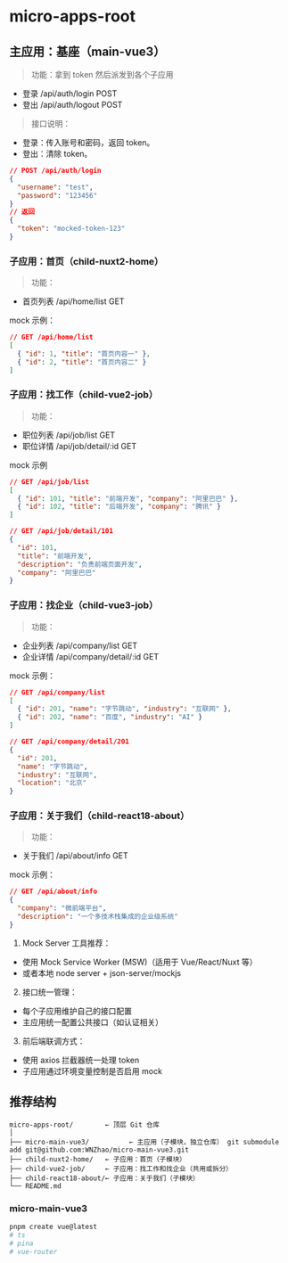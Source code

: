 # micro-apps-root

## 主应用：基座（main-vue3）

> 功能：拿到 token 然后派发到各个子应用

- 登录 /api/auth/login POST
- 登出 /api/auth/logout POST

> 接口说明：

- 登录：传入账号和密码，返回 token。
- 登出：清除 token。

```json
// POST /api/auth/login
{
  "username": "test",
  "password": "123456"
}
// 返回
{
  "token": "mocked-token-123"
}

```

### 子应用：首页（child-nuxt2-home）

> 功能：

- 首页列表 /api/home/list GET

mock 示例：

```json
// GET /api/home/list
[
  { "id": 1, "title": "首页内容一" },
  { "id": 2, "title": "首页内容二" }
]
```

### 子应用：找工作（child-vue2-job）

> 功能：

- 职位列表 /api/job/list GET
- 职位详情 /api/job/detail/:id GET

mock 示例

```json
// GET /api/job/list
[
  { "id": 101, "title": "前端开发", "company": "阿里巴巴" },
  { "id": 102, "title": "后端开发", "company": "腾讯" }
]

// GET /api/job/detail/101
{
  "id": 101,
  "title": "前端开发",
  "description": "负责前端页面开发",
  "company": "阿里巴巴"
}

```

### 子应用：找企业（child-vue3-job）

> 功能：

- 企业列表 /api/company/list GET
- 企业详情 /api/company/detail/:id GET

mock 示例：

```json
// GET /api/company/list
[
  { "id": 201, "name": "字节跳动", "industry": "互联网" },
  { "id": 202, "name": "百度", "industry": "AI" }
]

// GET /api/company/detail/201
{
  "id": 201,
  "name": "字节跳动",
  "industry": "互联网",
  "location": "北京"
}

```

### 子应用：关于我们（child-react18-about）

> 功能：

- 关于我们 /api/about/info GET

mock 示例：

```json
// GET /api/about/info
{
  "company": "微前端平台",
  "description": "一个多技术栈集成的企业级系统"
}
```

1. Mock Server 工具推荐：

- 使用 Mock Service Worker (MSW)（适用于 Vue/React/Nuxt 等）
- 或者本地 node server + json-server/mockjs

2. 接口统一管理：

- 每个子应用维护自己的接口配置
- 主应用统一配置公共接口（如认证相关）

3. 前后端联调方式：

- 使用 axios 拦截器统一处理 token
- 子应用通过环境变量控制是否启用 mock

## 推荐结构

```arduino
micro-apps-root/        ← 顶层 Git 仓库
│
├── micro-main-vue3/          ← 主应用（子模块，独立仓库） git submodule add git@github.com:WNZhao/micro-main-vue3.git
├── child-nuxt2-home/   ← 子应用：首页（子模块）
├── child-vue2-job/     ← 子应用：找工作和找企业（共用或拆分）
├── child-react18-about/← 子应用：关于我们（子模块）
└── README.md

```

### micro-main-vue3

```bash
pnpm create vue@latest
# ts
# pina
# vue-router

```
